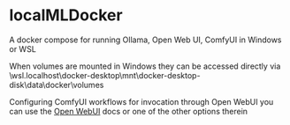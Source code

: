 # localMLDocker
A docker compose for running Ollama, Open Web UI, ComfyUI in Windows or WSL

When volumes are mounted in Windows they can be accessed directly via \\wsl.localhost\docker-desktop\mnt\docker-desktop-disk\data\docker\volumes

Configuring ComfyUI workflows for invocation through Open WebUI you can use the [Open WebUI](https://docs.openwebui.com/tutorials/images/#comfyui) docs or one of the other options therein
